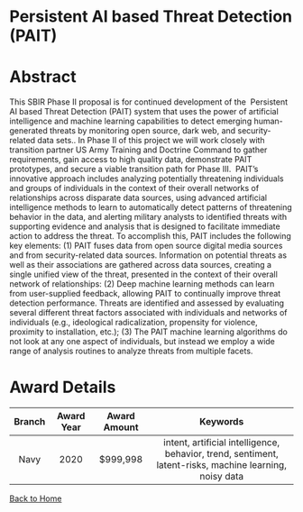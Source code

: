
Persistent AI based Threat Detection (PAIT)
===========================================

# Abstract


This SBIR Phase II proposal is for continued development of the  Persistent AI based Threat Detection (PAIT) system that uses the power of artificial intelligence and machine learning capabilities to detect emerging human-generated threats by monitoring open source, dark web, and security-related data sets.. In Phase II of this project we will work closely with transition partner US Army Training and Doctrine Command to gather requirements, gain access to high quality data, demonstrate PAIT prototypes, and secure a viable transition path for Phase III.  PAIT’s innovative approach includes analyzing potentially threatening individuals and groups of individuals in the context of their overall networks of relationships across disparate data sources, using advanced artificial intelligence methods to learn to automatically detect patterns of threatening behavior in the data, and alerting military analysts to identified threats with supporting evidence and analysis that is designed to facilitate immediate action to address the threat. To accomplish this, PAIT includes the following key elements: (1) PAIT fuses data from open source digital media sources and from security-related data sources. Information on potential threats as well as their associations are gathered across data sources, creating a single unified view of the threat, presented in the context of their overall network of relationships: (2) Deep machine learning methods can learn from user-supplied feedback, allowing PAIT to continually improve threat detection performance. Threats are identified and assessed by evaluating several different threat factors associated with individuals and networks of individuals (e.g., ideological radicalization, propensity for violence, proximity to installation, etc.); (3) The PAIT machine learning algorithms do not look at any one aspect of individuals, but instead we employ a wide range of analysis routines to analyze threats from multiple facets.  

# Award Details

|Branch|Award Year|Award Amount|Keywords|
| :---: | :---: | :---: | :---: |
|Navy|2020|$999,998|intent, artificial intelligence, behavior, trend, sentiment, latent-risks, machine learning, noisy data|
  
  


[Back to Home](https://github.com/chrischow/dod_sbir_awards/JH/#2059)